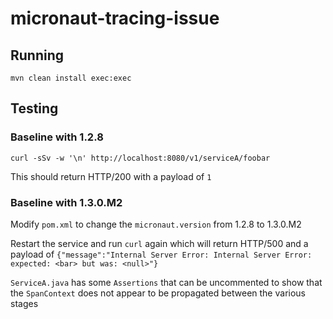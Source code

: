# micronaut-tracing-issue

## Running

`mvn clean install exec:exec`

## Testing

### Baseline with 1.2.8

`curl -sSv -w '\n' http://localhost:8080/v1/serviceA/foobar`

This should return HTTP/200 with a payload of `1`

### Baseline with 1.3.0.M2

Modify `pom.xml` to change the `micronaut.version` from 1.2.8 to 1.3.0.M2

Restart the service and run `curl` again which will return HTTP/500 and a payload of `{"message":"Internal Server Error: Internal Server Error: expected: <bar> but was: <null>"}`

`ServiceA.java` has some `Assertions` that can be uncommented to show that the `SpanContext` does not appear to be propagated between the various stages